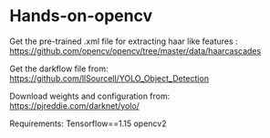 # Hands-on-opencv
Get the pre-trained .xml file for extracting haar like features :
https://github.com/opencv/opencv/tree/master/data/haarcascades


Get the darkflow file from:
https://github.com/llSourcell/YOLO_Object_Detection

Download weights and configuration from:
https://pjreddie.com/darknet/yolo/

Requirements:
Tensorflow==1.15
opencv2
